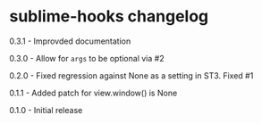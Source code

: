 # sublime-hooks changelog
0.3.1 - Improvded documentation

0.3.0 - Allow for `args` to be optional via #2

0.2.0 - Fixed regression against None as a setting in ST3. Fixed #1

0.1.1 - Added patch for view.window() is None

0.1.0 - Initial release
